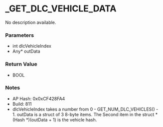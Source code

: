 # _GET_DLC_VEHICLE_DATA

No description available.

### Parameters
* int dlcVehicleIndex
* Any* outData

### Return Value
* BOOL

### Notes
* AP Hash: 0x0xCF428FA4
* Build: 811
* dlcVehicleIndex takes a number from 0 - GET_NUM_DLC_VEHICLES() - 1.
outData is a struct of 3 8-byte items.
The Second item in the struct *(Hash *)(outData + 1) is the vehicle hash.

